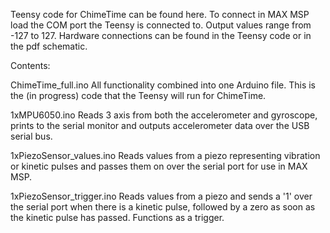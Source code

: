 Teensy code for ChimeTime can be found here. To connect in MAX MSP load the COM port the Teensy is connected to. Output values range from -127 to 127. Hardware connections can be found in the Teensy code or in the pdf schematic.

Contents:

ChimeTime_full.ino
All functionality combined into one Arduino file. This is the (in progress) code that the Teensy will run for ChimeTime.

1xMPU6050.ino
Reads 3 axis from both the accelerometer and gyroscope, prints to the serial monitor and outputs accelerometer data over the USB serial bus. 

1xPiezoSensor_values.ino
Reads values from a piezo representing vibration or kinetic pulses and passes them on over the serial port for use in MAX MSP.

1xPiezoSensor_trigger.ino
Reads values from a piezo and sends a '1' over the serial port when there is a kinetic pulse, followed by a zero as soon as the kinetic pulse has passed. Functions as a trigger.
